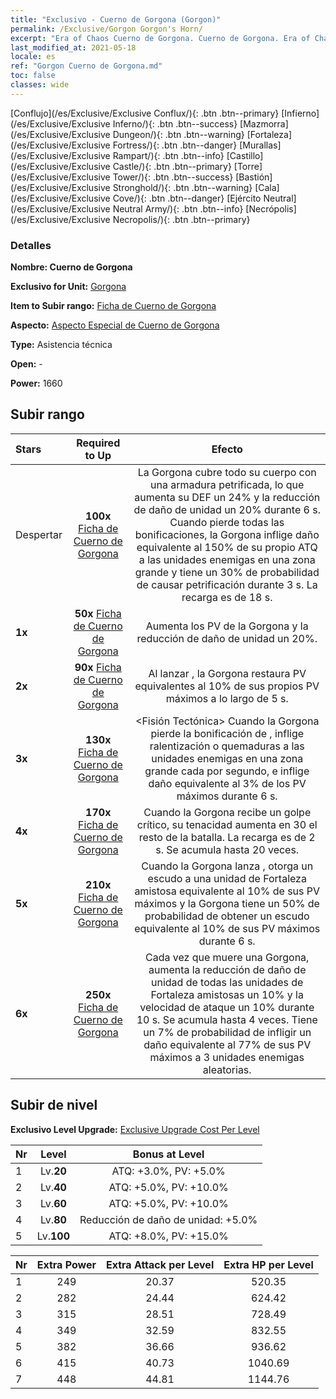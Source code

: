 ```yaml
---
title: "Exclusivo - Cuerno de Gorgona (Gorgon)"
permalink: /Exclusive/Gorgon Gorgon's Horn/
excerpt: "Era of Chaos Cuerno de Gorgona. Cuerno de Gorgona. Era of Chaos Exclusivo Cuerno de Gorgona. Gorgona Exclusivo."
last_modified_at: 2021-05-18
locale: es
ref: "Gorgon Cuerno de Gorgona.md"
toc: false
classes: wide
---
```

 [Conflujo](/es/Exclusive/Exclusive Conflux/){: .btn .btn--primary} [Infierno](/es/Exclusive/Exclusive Inferno/){: .btn .btn--success} [Mazmorra](/es/Exclusive/Exclusive Dungeon/){: .btn .btn--warning} [Fortaleza](/es/Exclusive/Exclusive Fortress/){: .btn .btn--danger} [Murallas](/es/Exclusive/Exclusive Rampart/){: .btn .btn--info} [Castillo](/es/Exclusive/Exclusive Castle/){: .btn .btn--primary} [Torre](/es/Exclusive/Exclusive Tower/){: .btn .btn--success} [Bastión](/es/Exclusive/Exclusive Stronghold/){: .btn .btn--warning} [Cala](/es/Exclusive/Exclusive Cove/){: .btn .btn--danger} [Ejército Neutral](/es/Exclusive/Exclusive Neutral Army/){: .btn .btn--info} [Necrópolis](/es/Exclusive/Exclusive Necropolis/){: .btn .btn--primary} 

### Detalles
 **Nombre: Cuerno de Gorgona** 

 **Exclusivo for Unit:** [Gorgona](/es/units/Gorgon/) 

 **Item to Subir rango:** [Ficha de Cuerno de Gorgona](/ItemsES/con_995/)

 **Aspecto:** [Aspecto Especial de Cuerno de Gorgona](/ItemsES/con_663/)

 **Type:** Asistencia técnica

 **Open:** -

 **Power:** 1660

## Subir rango

  |     Stars    |  Required to Up | Efecto |
  |:-------------|:---------------:|:---------------:|
  |  Despertar  | **100x** [Ficha de Cuerno de Gorgona](/ItemsES/con_995/) | <Armadura Petrificada> La Gorgona cubre todo su cuerpo con una armadura petrificada, lo que aumenta su DEF un 24% y la reducción de daño de unidad un 20% durante 6 s. Cuando pierde todas las bonificaciones, la Gorgona inflige daño equivalente al 150% de su propio ATQ a las unidades enemigas en una zona grande y tiene un 30% de probabilidad de causar petrificación durante 3 s. La recarga es de 18 s. |
  | **1x** <i class="fas fa-star"/> | **50x** [Ficha de Cuerno de Gorgona](/ItemsES/con_995/) | Aumenta los PV de la Gorgona y la reducción de daño de unidad un 20%. |
  | **2x** <i class="fas fa-star"/> | **90x** [Ficha de Cuerno de Gorgona](/ItemsES/con_995/) | Al lanzar <Armadura Petrificada>, la Gorgona restaura PV equivalentes al 10% de sus propios PV máximos a lo largo de 5 s. |
  | **3x** <i class="fas fa-star"/> | **130x** [Ficha de Cuerno de Gorgona](/ItemsES/con_995/) | <Fisión Tectónica> Cuando la Gorgona pierde la bonificación de <Armadura Petrificada>, inflige ralentización o quemaduras a las unidades enemigas en una zona grande cada por segundo, e inflige daño equivalente al 3% de los PV máximos durante 6 s. |
  | **4x** <i class="fas fa-star"/> | **170x** [Ficha de Cuerno de Gorgona](/ItemsES/con_995/) | Cuando la Gorgona recibe un golpe crítico, su tenacidad aumenta en 30 el resto de la batalla. La recarga es de 2 s. Se acumula hasta 20 veces. |
  | **5x** <i class="fas fa-star"/> | **210x** [Ficha de Cuerno de Gorgona](/ItemsES/con_995/) | Cuando la Gorgona lanza <Armadura Petrificada>, otorga un escudo a una unidad de Fortaleza amistosa equivalente al 10% de sus PV máximos y la Gorgona tiene un 50% de probabilidad de obtener un escudo equivalente al 10% de sus PV máximos durante 6 s. |
  | **6x** <i class="fas fa-star"/> | **250x** [Ficha de Cuerno de Gorgona](/ItemsES/con_995/) | Cada vez que muere una Gorgona, aumenta la reducción de daño de unidad de todas las unidades de Fortaleza amistosas un 10% y la velocidad de ataque un 10% durante 10 s. Se acumula hasta 4 veces. Tiene un 7% de probabilidad de infligir un daño equivalente al 77% de sus PV máximos a 3 unidades enemigas aleatorias. |


## Subir de nivel
 **Exclusivo Level Upgrade:** [Exclusive Upgrade Cost Per Level](/Exclusive/ExclusiveUpgradeCostPerLevel/)

  |  Nr  |   Level  | Bonus at Level |
  |:-----|:--------:|:--------------:|
  | 1 | Lv.**20** | ATQ: +3.0%, PV: +5.0% |
  | 2 | Lv.**40** | ATQ: +5.0%, PV: +10.0% |
  | 3 | Lv.**60** | ATQ: +5.0%, PV: +10.0% |
  | 4 | Lv.**80** | Reducción de daño de unidad: +5.0% |
  | 5 | Lv.**100** | ATQ: +8.0%, PV: +15.0% |


  |  Nr  |  Extra Power | Extra Attack per Level | Extra HP per Level |
  |:-----|:--------:|:--------:|:--------:|
  | 1 | 249 | 20.37 | 520.35 |
  | 2 | 282 | 24.44 | 624.42 |
  | 3 | 315 | 28.51 | 728.49 |
  | 4 | 349 | 32.59 | 832.55 |
  | 5 | 382 | 36.66 | 936.62 |
  | 6 | 415 | 40.73 | 1040.69 |
  | 7 | 448 | 44.81 | 1144.76 |


